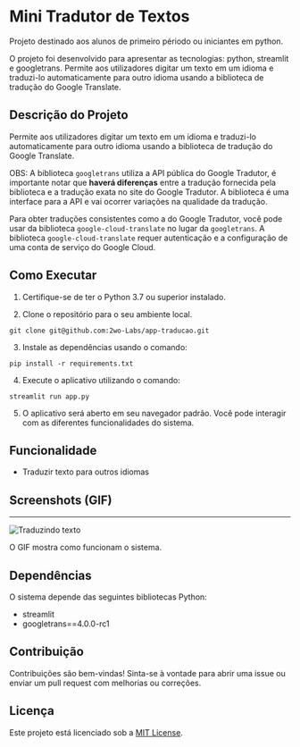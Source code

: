 # Mini Tradutor de Textos

Projeto destinado aos alunos de primeiro périodo ou iniciantes em python. 

O projeto foi desenvolvido para apresentar as tecnologias: python, streamlit e googletrans. Permite aos utilizadores digitar um texto em um idioma e traduzi-lo automaticamente para outro idioma usando a biblioteca de tradução do Google Translate.

## Descrição do Projeto
Permite aos utilizadores digitar um texto em um idioma e traduzi-lo automaticamente para outro idioma usando a biblioteca de tradução do Google Translate.

OBS: A biblioteca ```googletrans``` utiliza a API pública do Google Tradutor, é importante notar que **haverá diferenças** entre a tradução fornecida pela biblioteca e a tradução exata no site do Google Tradutor. A biblioteca é uma interface para a API e vai ocorrer variações na qualidade da tradução.

Para obter traduções consistentes como a do Google Tradutor, você pode usar da biblioteca ```google-cloud-translate``` no lugar da ```googletrans```. A biblioteca ```google-cloud-translate``` requer autenticação e a configuração de uma conta de serviço do Google Cloud.

## Como Executar

1. Certifique-se de ter o Python 3.7 ou superior instalado.

2. Clone o repositório para o seu ambiente local.
```
git clone git@github.com:2wo-Labs/app-traducao.git
```

3. Instale as dependências usando o comando:
```
pip install -r requirements.txt
```

4. Execute o aplicativo utilizando o comando:
```
streamlit run app.py
```

5. O aplicativo será aberto em seu navegador padrão. Você pode interagir com as diferentes funcionalidades do sistema.


## Funcionalidade

- Traduzir texto para outros idiomas


## Screenshots (GIF)

****

![Traduzindo texto](screenshots/traducao.gif)

O GIF mostra como funcionam o sistema.


## Dependências

O sistema depende das seguintes bibliotecas Python:

- streamlit
- googletrans==4.0.0-rc1

## Contribuição

Contribuições são bem-vindas! Sinta-se à vontade para abrir uma issue ou enviar um pull request com melhorias ou correções.

## Licença

Este projeto está licenciado sob a [MIT License](LICENSE).
